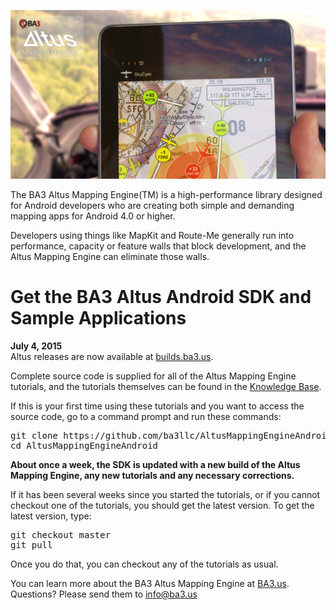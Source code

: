 <a href="http://www.ba3.us/"><img src="./landing-github-android.jpg"></a>

The BA3 Altus Mapping Engine(TM) is a high-performance library designed for Android developers who are creating
both simple and demanding mapping apps for Android 4.0 or higher.

Developers using things like MapKit and Route-Me generally run into performance,
capacity or feature walls that block development, and the Altus Mapping Engine can eliminate those walls.

Get the BA3 Altus Android SDK and Sample Applications
======================================================

<b> July 4, 2015</b><br>
Altus releases are now available at <a href="http://builds.ba3.us/">builds.ba3.us</a>.

Complete source code is supplied for all of the Altus Mapping Engine tutorials, 
and the tutorials themselves can be found in the 
<a href="http://www.ba3.us/?page=pages/knowledge-base">Knowledge Base</a>.

If this is your first time using these tutorials and you want to access the source code,
go to a command prompt and run these commands:

<pre>
git clone https://github.com/ba3llc/AltusMappingEngineAndroid.git
cd AltusMappingEngineAndroid
</pre>

<b>About once a week, the SDK is updated with a new build of the Altus Mapping Engine,
any new tutorials and any necessary corrections.</b>

If it has been several weeks since you started the tutorials, or if you cannot checkout one of the tutorials,
you should get the latest version. To get the latest version, type:

<pre>
git checkout master
git pull
</pre>

Once you do that, you can checkout any of the tutorials as usual. 

You can learn more about the BA3 Altus Mapping Engine at <a href="http://ba3.us">BA3.us</a>. Questions? Please send them to info@ba3.us
